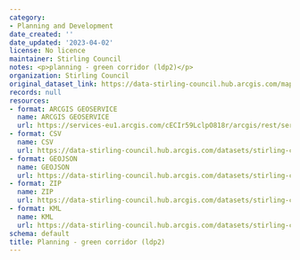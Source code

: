 ```yaml
---
category:
- Planning and Development
date_created: ''
date_updated: '2023-04-02'
license: No licence
maintainer: Stirling Council
notes: <p>planning - green corridor (ldp2)</p>
organization: Stirling Council
original_dataset_link: https://data-stirling-council.hub.arcgis.com/maps/stirling-council::planning-green-corridor-ldp2
records: null
resources:
- format: ARCGIS GEOSERVICE
  name: ARCGIS GEOSERVICE
  url: https://services-eu1.arcgis.com/cECIr59LclpO818r/arcgis/rest/services/planning_green_corridor_ldp2/FeatureServer/6
- format: CSV
  name: CSV
  url: https://data-stirling-council.hub.arcgis.com/datasets/stirling-council::planning-green-corridor-ldp2.csv?outSR=%7B%22latestWkid%22%3A27700%2C%22wkid%22%3A27700%7D
- format: GEOJSON
  name: GEOJSON
  url: https://data-stirling-council.hub.arcgis.com/datasets/stirling-council::planning-green-corridor-ldp2.geojson?outSR=%7B%22latestWkid%22%3A27700%2C%22wkid%22%3A27700%7D
- format: ZIP
  name: ZIP
  url: https://data-stirling-council.hub.arcgis.com/datasets/stirling-council::planning-green-corridor-ldp2.zip?outSR=%7B%22latestWkid%22%3A27700%2C%22wkid%22%3A27700%7D
- format: KML
  name: KML
  url: https://data-stirling-council.hub.arcgis.com/datasets/stirling-council::planning-green-corridor-ldp2.kml?outSR=%7B%22latestWkid%22%3A27700%2C%22wkid%22%3A27700%7D
schema: default
title: Planning - green corridor (ldp2)
---
```

